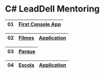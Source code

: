 # C# LeadDell Mentoring 

| 01 | [First Console App] |
| --- | --- |

| 02 | [Filmes] | [Application][Filmes-Application]
| --- | --- | --- 

| 03 | [Parque] |
| --- | --- | 

| 04 | [Escola] | [Application][Escola-Application]
| --- | --- | --- 


[Filmes]: https://github.com/fagner02/Csharp-lead-mentoring/tree/filmes
[First Console App]: https://github.com/fagner02/Csharp-lead-mentoring/tree/first-console-app
[Filmes-Application]: https://github.com/fagner02/MoviesManagement.git
[Escola]: https://github.com/fagner02/Csharp-lead-mentoring/tree/school
[Escola-Application]: https://github.com/fagner02/School
[Parque]: https://github.com/fagner02/Csharp-lead-mentoring/tree/park
